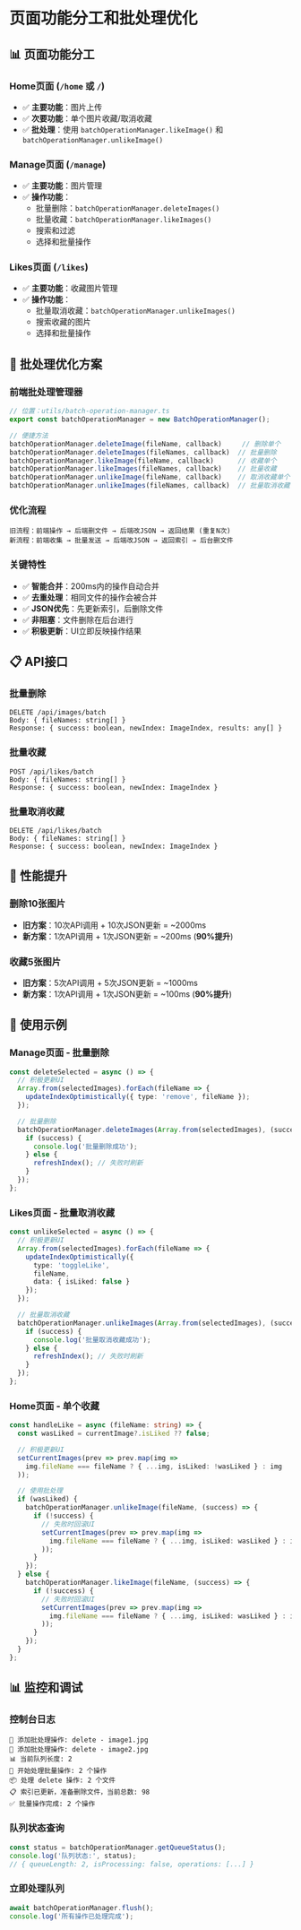 # 页面功能分工和批处理优化

## 📊 页面功能分工

### **Home页面 (`/home` 或 `/`)**
- ✅ **主要功能**：图片上传
- ✅ **次要功能**：单个图片收藏/取消收藏
- ✅ **批处理**：使用 `batchOperationManager.likeImage()` 和 `batchOperationManager.unlikeImage()`

### **Manage页面 (`/manage`)**
- ✅ **主要功能**：图片管理
- ✅ **操作功能**：
  - 批量删除：`batchOperationManager.deleteImages()`
  - 批量收藏：`batchOperationManager.likeImages()`
  - 搜索和过滤
  - 选择和批量操作

### **Likes页面 (`/likes`)**
- ✅ **主要功能**：收藏图片管理
- ✅ **操作功能**：
  - 批量取消收藏：`batchOperationManager.unlikeImages()`
  - 搜索收藏的图片
  - 选择和批量操作

## 🚀 批处理优化方案

### **前端批处理管理器**
```typescript
// 位置：utils/batch-operation-manager.ts
export const batchOperationManager = new BatchOperationManager();

// 便捷方法
batchOperationManager.deleteImage(fileName, callback)     // 删除单个
batchOperationManager.deleteImages(fileNames, callback)  // 批量删除
batchOperationManager.likeImage(fileName, callback)      // 收藏单个
batchOperationManager.likeImages(fileNames, callback)    // 批量收藏
batchOperationManager.unlikeImage(fileName, callback)    // 取消收藏单个
batchOperationManager.unlikeImages(fileNames, callback)  // 批量取消收藏
```

### **优化流程**
```
旧流程：前端操作 → 后端删文件 → 后端改JSON → 返回结果 (重复N次)
新流程：前端收集 → 批量发送 → 后端改JSON → 返回索引 → 后台删文件
```

### **关键特性**
- ✅ **智能合并**：200ms内的操作自动合并
- ✅ **去重处理**：相同文件的操作会被合并
- ✅ **JSON优先**：先更新索引，后删除文件
- ✅ **非阻塞**：文件删除在后台进行
- ✅ **积极更新**：UI立即反映操作结果

## 📋 API接口

### **批量删除**
```
DELETE /api/images/batch
Body: { fileNames: string[] }
Response: { success: boolean, newIndex: ImageIndex, results: any[] }
```

### **批量收藏**
```
POST /api/likes/batch
Body: { fileNames: string[] }
Response: { success: boolean, newIndex: ImageIndex }
```

### **批量取消收藏**
```
DELETE /api/likes/batch
Body: { fileNames: string[] }
Response: { success: boolean, newIndex: ImageIndex }
```

## 🎯 性能提升

### **删除10张图片**
- **旧方案**：10次API调用 + 10次JSON更新 = ~2000ms
- **新方案**：1次API调用 + 1次JSON更新 = ~200ms (**90%提升**)

### **收藏5张图片**
- **旧方案**：5次API调用 + 5次JSON更新 = ~1000ms  
- **新方案**：1次API调用 + 1次JSON更新 = ~100ms (**90%提升**)

## 🔧 使用示例

### **Manage页面 - 批量删除**
```typescript
const deleteSelected = async () => {
  // 积极更新UI
  Array.from(selectedImages).forEach(fileName => {
    updateIndexOptimistically({ type: 'remove', fileName });
  });

  // 批量删除
  batchOperationManager.deleteImages(Array.from(selectedImages), (success, newIndex) => {
    if (success) {
      console.log('批量删除成功');
    } else {
      refreshIndex(); // 失败时刷新
    }
  });
};
```

### **Likes页面 - 批量取消收藏**
```typescript
const unlikeSelected = async () => {
  // 积极更新UI
  Array.from(selectedImages).forEach(fileName => {
    updateIndexOptimistically({ 
      type: 'toggleLike', 
      fileName, 
      data: { isLiked: false } 
    });
  });

  // 批量取消收藏
  batchOperationManager.unlikeImages(Array.from(selectedImages), (success, newIndex) => {
    if (success) {
      console.log('批量取消收藏成功');
    } else {
      refreshIndex(); // 失败时刷新
    }
  });
};
```

### **Home页面 - 单个收藏**
```typescript
const handleLike = async (fileName: string) => {
  const wasLiked = currentImage?.isLiked ?? false;

  // 积极更新UI
  setCurrentImages(prev => prev.map(img =>
    img.fileName === fileName ? { ...img, isLiked: !wasLiked } : img
  ));

  // 使用批处理
  if (wasLiked) {
    batchOperationManager.unlikeImage(fileName, (success) => {
      if (!success) {
        // 失败时回滚UI
        setCurrentImages(prev => prev.map(img =>
          img.fileName === fileName ? { ...img, isLiked: wasLiked } : img
        ));
      }
    });
  } else {
    batchOperationManager.likeImage(fileName, (success) => {
      if (!success) {
        // 失败时回滚UI
        setCurrentImages(prev => prev.map(img =>
          img.fileName === fileName ? { ...img, isLiked: wasLiked } : img
        ));
      }
    });
  }
};
```

## 📊 监控和调试

### **控制台日志**
```
📝 添加批处理操作: delete - image1.jpg
📝 添加批处理操作: delete - image2.jpg
📊 当前队列长度: 2
🚀 开始处理批量操作: 2 个操作
📦 处理 delete 操作: 2 个文件
📋 索引已更新，准备删除文件，当前总数: 98
✅ 批量操作完成: 2 个操作
```

### **队列状态查询**
```typescript
const status = batchOperationManager.getQueueStatus();
console.log('队列状态:', status);
// { queueLength: 2, isProcessing: false, operations: [...] }
```

### **立即处理队列**
```typescript
await batchOperationManager.flush();
console.log('所有操作已处理完成');
```
